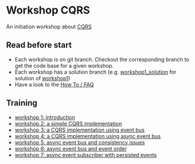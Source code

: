# Workshop CQRS

An initiation workshop about [CQRS](https://martinfowler.com/bliki/CQRS.html)

## Read before start
* Each workshop is on git branch. Checkout the corresponding branch to get the code base for a given workshop.
* Each workshop has a solution branch (e.g. [workshop1_solution](../workshop1_solution) for solution of [workshop1](../workshop1))
* Have a look to the [How To / FAQ](HOWTO.md)

## Training
* [workshop 1: introduction](../workshop1/workshop1-introduction.md) 
* [workshop 2: a simple CQRS implementation](../workshop2/workshop2-simple-cqrs.md)
* [workshop 3: a CQRS implementation using event bus](../workshop3/workshop3-cqrs-event-driven.md)
* [workshop 4: a CQRS implementation using async event bus](../workshop4/workshop4-cqrs-event-driven-async.md )
* [workshop 5: async event bus and consistency issues](../workshop5/workshop5-consistent-async-consumer.md)
* [workshop 6: async event bus and event order](../workshop6/workshop6-ordering.md)
* [workshop 7: async event subscriber with persisted events](../workshop7/workshop7-persistent-event-queue.md)

